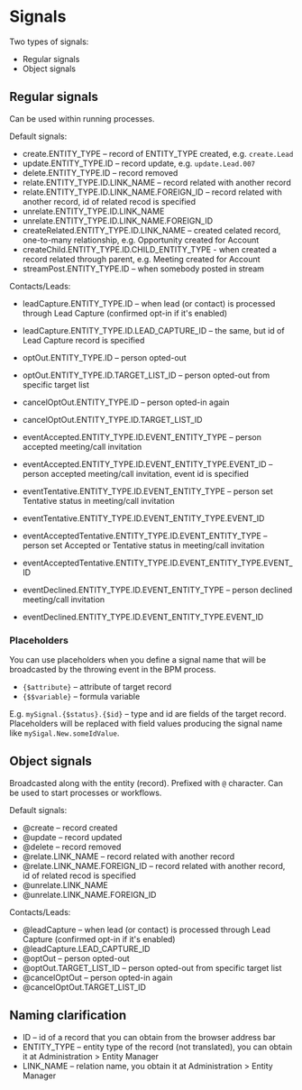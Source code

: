 # Signals

Two types of signals:

* Regular signals
* Object signals

## Regular signals

Can be used within running processes.

Default signals:

* create.ENTITY_TYPE – record of ENTITY_TYPE created, e.g. `create.Lead`
* update.ENTITY_TYPE.ID – record update, e.g. `update.Lead.007`
* delete.ENTITY_TYPE.ID – record removed
* relate.ENTITY_TYPE.ID.LINK_NAME – record related with another record
* relate.ENTITY_TYPE.ID.LINK_NAME.FOREIGN_ID – record related with another record, id of related recod is specified
* unrelate.ENTITY_TYPE.ID.LINK_NAME
* unrelate.ENTITY_TYPE.ID.LINK_NAME.FOREIGN_ID
* createRelated.ENTITY_TYPE.ID.LINK_NAME – created celated record, one-to-many relationship, e.g. Opportunity created for Account
* createChild.ENTITY_TYPE.ID.CHILD_ENTITY_TYPE - when created a record related through parent, e.g. Meeting created for Account
* streamPost.ENTITY_TYPE.ID – when somebody posted in stream

Contacts/Leads:

* leadCapture.ENTITY_TYPE.ID – when lead (or contact) is processed through Lead Capture (confirmed opt-in if it's enabled)
* leadCapture.ENTITY_TYPE.ID.LEAD_CAPTURE_ID – the same, but id of Lead Capture record is specified

* optOut.ENTITY_TYPE.ID – person opted-out
* optOut.ENTITY_TYPE.ID.TARGET_LIST_ID – person opted-out from specific target list
* cancelOptOut.ENTITY_TYPE.ID – person opted-in again
* cancelOptOut.ENTITY_TYPE.ID.TARGET_LIST_ID

* eventAccepted.ENTITY_TYPE.ID.EVENT_ENTITY_TYPE – person accepted meeting/call invitation
* eventAccepted.ENTITY_TYPE.ID.EVENT_ENTITY_TYPE.EVENT_ID – person accepted meeting/call invitation, event id is specified

* eventTentative.ENTITY_TYPE.ID.EVENT_ENTITY_TYPE – person set Tentative status in meeting/call invitation
* eventTentative.ENTITY_TYPE.ID.EVENT_ENTITY_TYPE.EVENT_ID

* eventAcceptedTentative.ENTITY_TYPE.ID.EVENT_ENTITY_TYPE – person set Accepted or Tentative status in meeting/call invitation
* eventAcceptedTentative.ENTITY_TYPE.ID.EVENT_ENTITY_TYPE.EVENT_ID

* eventDeclined.ENTITY_TYPE.ID.EVENT_ENTITY_TYPE – person declined meeting/call invitation
* eventDeclined.ENTITY_TYPE.ID.EVENT_ENTITY_TYPE.EVENT_ID


### Placeholders

You can use placeholders when you define a signal name that will be broadcasted by the throwing event in the BPM process.

* `{$attribute}` – attribute of target record
* `{$$variable}` – formula variable

E.g. `mySignal.{$status}.{$id}` – type and id are fields of the target record. Placeholders will be replaced with field values producing the signal name like `mySigal.New.someIdValue`.


## Object signals

Broadcasted along with the entity (record). Prefixed with `@` character. Can be used to start processes or workflows.

Default signals:

* @create – record created
* @update – record updated
* @delete – record removed
* @relate.LINK_NAME – record related with another record
* @relate.LINK_NAME.FOREIGN_ID – record related with another record, id of related recod is specified
* @unrelate.LINK_NAME
* @unrelate.LINK_NAME.FOREIGN_ID

Contacts/Leads:

* @leadCapture – when lead (or contact) is processed through Lead Capture (confirmed opt-in if it's enabled)
* @leadCapture.LEAD_CAPTURE_ID
* @optOut – person opted-out
* @optOut.TARGET_LIST_ID – person opted-out from specific target list
* @cancelOptOut – person opted-in again
* @cancelOptOut.TARGET_LIST_ID


## Naming clarification

* ID – id of a record that you can obtain from the browser address bar
* ENTITY_TYPE – entity type of the record (not translated), you can obtain it at Administration > Entity Manager
* LINK_NAME – relation name, you obtain it at Administration > Entity Manager
